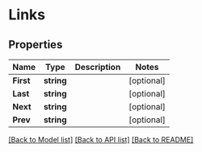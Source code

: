 # Links

## Properties

Name | Type | Description | Notes
------------ | ------------- | ------------- | -------------
**First** | **string** |  | [optional] 
**Last** | **string** |  | [optional] 
**Next** | **string** |  | [optional] 
**Prev** | **string** |  | [optional] 

[[Back to Model list]](../README.md#documentation-for-models) [[Back to API list]](../README.md#documentation-for-api-endpoints) [[Back to README]](../README.md)


